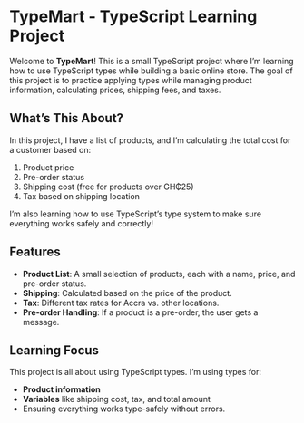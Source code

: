# TypeMart - TypeScript Learning Project

Welcome to **TypeMart**! This is a small TypeScript project where I’m learning how to use TypeScript types while building a basic online store. The goal of this project is to practice applying types while managing product information, calculating prices, shipping fees, and taxes.

## What’s This About?

In this project, I have a list of products, and I’m calculating the total cost for a customer based on:

1. Product price
2. Pre-order status
3. Shipping cost (free for products over GH₵25)
4. Tax based on shipping location

I’m also learning how to use TypeScript’s type system to make sure everything works safely and correctly!

## Features

- **Product List**: A small selection of products, each with a name, price, and pre-order status.
- **Shipping**: Calculated based on the price of the product.
- **Tax**: Different tax rates for Accra vs. other locations.
- **Pre-order Handling**: If a product is a pre-order, the user gets a message.

## Learning Focus

This project is all about using TypeScript types. I’m using types for:

- **Product information**
- **Variables** like shipping cost, tax, and total amount
- Ensuring everything works type-safely without errors.
